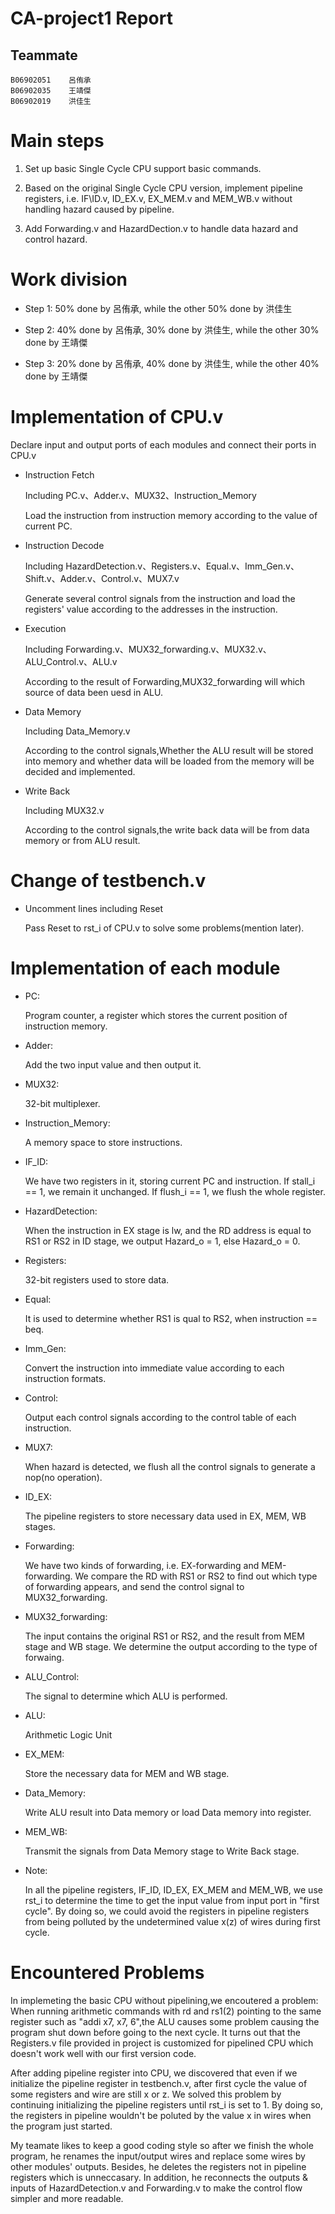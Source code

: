 # CA-project1     Report
## Teammate
    B06902051    呂侑承
    B06902035    王靖傑
    B06902019    洪佳生
# Main steps
1. Set up basic Single Cycle CPU support basic commands.

2. Based on the original Single Cycle CPU version, implement pipeline registers, i.e. IF\ID.v, ID\_EX.v, EX\_MEM.v and MEM\_WB.v without handling hazard caused by pipeline.

3. Add Forwarding.v and HazardDection.v to handle data hazard and control hazard.

# Work division
*   Step 1: 50% done by 呂侑承, while the other 50% done by 洪佳生

*   Step 2: 40% done by 呂侑承, 30% done by 洪佳生, while the other 30% done by 王靖傑 

*   Step 3: 20% done by 呂侑承, 40% done by 洪佳生, while the other 40% done by 王靖傑

# Implementation of CPU.v
Declare input and output ports of each modules and connect their ports in CPU.v

*    Instruction Fetch

        Including PC.v、Adder.v、MUX32、Instruction_Memory
            
        Load the instruction from instruction memory according to the value of current PC.

*    Instruction Decode
    
        Including HazardDetection.v、Registers.v、Equal.v、Imm_Gen.v、Shift.v、Adder.v、Control.v、MUX7.v
        
        Generate several control signals from the instruction and load the registers' value according to the addresses in the instruction. 

*    Execution
        
        Including Forwarding.v、MUX32_forwarding.v、MUX32.v、ALU_Control.v、ALU.v
        
        According to the result of Forwarding,MUX32_forwarding will which source of data been uesd in ALU.

*    Data Memory
        
        Including Data_Memory.v
        
        According to the control signals,Whether the ALU result will be stored into memory and whether data will be loaded from the memory will be decided and implemented.

*    Write Back
        
        Including MUX32.v
        
        According to the control signals,the write back data will be from data memory or from ALU result.

# Change of testbench.v
* Uncomment lines including Reset

    Pass Reset to rst_i of CPU.v to solve some problems(mention later).

# Implementation of each module
* PC: 

    Program counter, a register which stores the current position of instruction memory.

* Adder: 

     Add the two input value and then output it.

* MUX32: 

    32-bit multiplexer.

* Instruction\_Memory: 

    A memory space to store instructions.

* IF\_ID: 

    We have two registers in it, storing current PC and instruction. If stall_i == 1, we remain it unchanged. If flush_i == 1, we flush the whole register.

* HazardDetection: 

    When the instruction in EX stage is lw, and the RD address is equal to RS1 or RS2 in ID stage, we output Hazard_o = 1, else Hazard_o = 0.

* Registers: 

    32-bit registers used to store data.

* Equal: 

    It is used to determine whether RS1 is qual to RS2, when instruction == beq.

* Imm\_Gen: 

    Convert the instruction into immediate value according to each instruction formats. 

* Control: 

    Output each control signals according to the control table of each instruction.

* MUX7: 

    When hazard is detected, we flush all the control signals to generate a nop(no operation).

* ID\_EX: 

    The pipeline registers to store necessary data used in EX, MEM, WB stages.

* Forwarding: 

    We have two kinds of forwarding, i.e. EX-forwarding and MEM-forwarding. We compare the RD with RS1 or RS2 to find out which type of forwarding appears, and send the control signal to MUX32_forwarding.

* MUX32\_forwarding: 

    The input contains the original RS1 or RS2, and the result from MEM stage and WB stage. We determine the output according to the type of forwaing.

* ALU\_Control: 

    The signal to determine which ALU is performed.

* ALU: 

    Arithmetic Logic Unit

* EX\_MEM: 

    Store the necessary data for MEM and WB stage.

* Data\_Memory: 

    Write ALU result into Data memory or load Data memory into register.

* MEM\_WB: 

    Transmit the signals from Data Memory stage to Write Back stage.

* Note:

    In all the pipeline registers, IF_ID, ID_EX, EX_MEM and MEM_WB, we use rst_i to determine the time to get the input value from input port in "first cycle". By doing so, we could avoid the registers in pipeline registers from being polluted by the undetermined value x\(z\) of wires during first cycle.

# Encountered Problems
In implemeting the basic CPU without pipelining,we encoutered a problem: When running arithmetic commands with rd and rs1\(2\) pointing to the same register such as "addi x7, x7, 6",the ALU causes some problem causing the program shut down before going to the next cycle. It turns out that the Registers.v file provided in project is customized for pipelined CPU which doesn't work well with our first version code.

After adding pipeline register into CPU, we discovered that even if we initialize the pipeline register in testbench.v, after first cycle the value of some registers and wire are still x or z. We solved this problem by continuing initializing the pipeline registers until rst\_i is set to 1. By doing so, the registers in pipeline wouldn't be poluted by the value x in wires when the program just started. 

My teamate likes to keep a good coding style so after we finish the whole program, he renames the input/output wires and replace some wires by other modules' outputs. Besides, he deletes the registers not in pipeline registers which is unneccasary. In addition, he reconnects the outputs & inputs of HazardDetection.v and Forwarding.v to make the control flow simpler and more readable.
